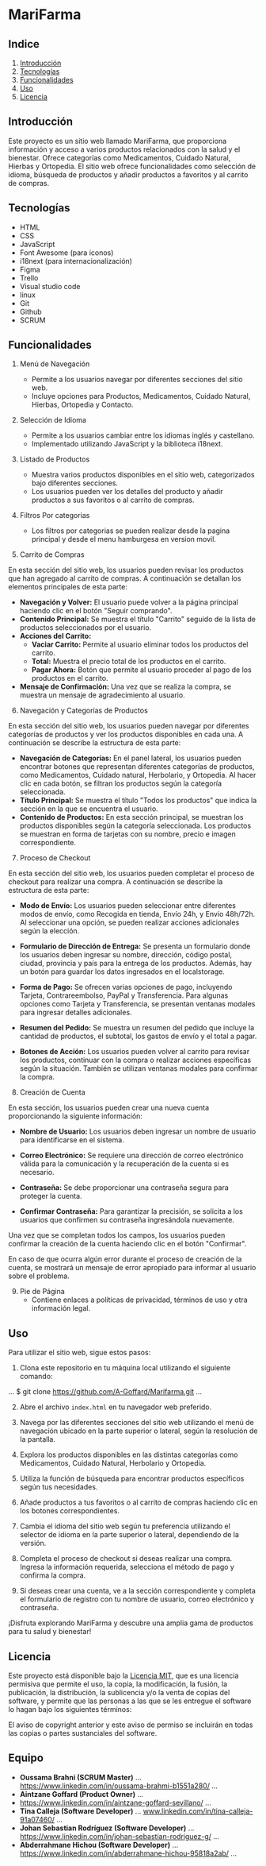 # MariFarma

## Indice
1. [Introducción](#introducción)
2. [Tecnologías](#tecnologías)
3. [Funcionalidades](#funcionalidades)
4. [Uso](#uso)
5. [Licencia](#licencia)

## Introducción
Este proyecto es un sitio web llamado MariFarma, que proporciona información y acceso a varios productos relacionados con la salud y el bienestar. Ofrece categorías como Medicamentos, Cuidado Natural, Hierbas y Ortopedia. El sitio web ofrece funcionalidades como selección de idioma, búsqueda de productos y añadir productos a favoritos y al carrito de compras.

## Tecnologías
- HTML
- CSS
- JavaScript
- Font Awesome (para iconos)
- i18next (para internacionalización)
- Figma
- Trello
- Visual studio code
- linux
- Git
- Github
- SCRUM

## Funcionalidades
1. Menú de Navegación
   - Permite a los usuarios navegar por diferentes secciones del sitio web.
   - Incluye opciones para Productos, Medicamentos, Cuidado Natural, Hierbas, Ortopedia y Contacto.

2. Selección de Idioma
   - Permite a los usuarios cambiar entre los idiomas inglés y castellano.
   - Implementado utilizando JavaScript y la biblioteca i18next.

3. Listado de Productos
   - Muestra varios productos disponibles en el sitio web, categorizados bajo diferentes secciones.
   - Los usuarios pueden ver los detalles del producto y añadir productos a sus favoritos o al carrito de compras.

4. Filtros Por categorias
   - Los filtros por categorias se pueden realizar desde la pagina principal y desde el menu hamburgesa en version movil.

5. Carrito de Compras

En esta sección del sitio web, los usuarios pueden revisar los productos que han agregado al carrito de compras. A continuación se detallan los elementos principales de esta parte:

- **Navegación y Volver:** El usuario puede volver a la página principal haciendo clic en el botón "Seguir comprando".
- **Contenido Principal:** Se muestra el título "Carrito" seguido de la lista de productos seleccionados por el usuario.
- **Acciones del Carrito:**
  - **Vaciar Carrito:** Permite al usuario eliminar todos los productos del carrito.
  - **Total:** Muestra el precio total de los productos en el carrito.
  - **Pagar Ahora:** Botón que permite al usuario proceder al pago de los productos en el carrito.
- **Mensaje de Confirmación:** Una vez que se realiza la compra, se muestra un mensaje de agradecimiento al usuario.

6. Navegación y Categorías de Productos

En esta sección del sitio web, los usuarios pueden navegar por diferentes categorías de productos y ver los productos disponibles en cada una. A continuación se describe la estructura de esta parte:

- **Navegación de Categorías:** En el panel lateral, los usuarios pueden encontrar botones que representan diferentes categorías de productos, como Medicamentos, Cuidado natural, Herbolario, y Ortopedia. Al hacer clic en cada botón, se filtran los productos según la categoría seleccionada.
- **Título Principal:** Se muestra el título "Todos los productos" que indica la sección en la que se encuentra el usuario.
- **Contenido de Productos:** En esta sección principal, se muestran los productos disponibles según la categoría seleccionada. Los productos se muestran en forma de tarjetas con su nombre, precio e imagen correspondiente.

7. Proceso de Checkout

En esta sección del sitio web, los usuarios pueden completar el proceso de checkout para realizar una compra. A continuación se describe la estructura de esta parte:

- **Modo de Envío:** Los usuarios pueden seleccionar entre diferentes modos de envío, como Recogida en tienda, Envío 24h, y Envío 48h/72h. Al seleccionar una opción, se pueden realizar acciones adicionales según la elección.

- **Formulario de Dirección de Entrega:** Se presenta un formulario donde los usuarios deben ingresar su nombre, dirección, código postal, ciudad, provincia y país para la entrega de los productos. Además, hay un botón para guardar los datos ingresados en el localstorage.

- **Forma de Pago:** Se ofrecen varias opciones de pago, incluyendo Tarjeta, Contrareembolso, PayPal y Transferencia. Para algunas opciones como Tarjeta y Transferencia, se presentan ventanas modales para ingresar detalles adicionales.

- **Resumen del Pedido:** Se muestra un resumen del pedido que incluye la cantidad de productos, el subtotal, los gastos de envío y el total a pagar.

- **Botones de Acción:** Los usuarios pueden volver al carrito para revisar los productos, continuar con la compra o realizar acciones específicas según la situación. También se utilizan ventanas modales para confirmar la compra.


8. Creación de Cuenta

En esta sección, los usuarios pueden crear una nueva cuenta proporcionando la siguiente información:

- **Nombre de Usuario:** Los usuarios deben ingresar un nombre de usuario para identificarse en el sistema.

- **Correo Electrónico:** Se requiere una dirección de correo electrónico válida para la comunicación y la recuperación de la cuenta si es necesario.

- **Contraseña:** Se debe proporcionar una contraseña segura para proteger la cuenta.

- **Confirmar Contraseña:** Para garantizar la precisión, se solicita a los usuarios que confirmen su contraseña ingresándola nuevamente.

Una vez que se completan todos los campos, los usuarios pueden confirmar la creación de la cuenta haciendo clic en el botón "Confirmar".

En caso de que ocurra algún error durante el proceso de creación de la cuenta, se mostrará un mensaje de error apropiado para informar al usuario sobre el problema.



9. Pie de Página
   - Contiene enlaces a políticas de privacidad, términos de uso y otra información legal.

## Uso

Para utilizar el sitio web, sigue estos pasos:

1. Clona este repositorio en tu máquina local utilizando el siguiente comando:

...
$ git clone https://github.com/A-Goffard/Marifarma.git
...

2. Abre el archivo `index.html` en tu navegador web preferido.

3. Navega por las diferentes secciones del sitio web utilizando el menú de navegación ubicado en la parte superior o lateral, según la resolución de la pantalla.

4. Explora los productos disponibles en las distintas categorías como Medicamentos, Cuidado Natural, Herbolario y Ortopedia.

5. Utiliza la función de búsqueda para encontrar productos específicos según tus necesidades.

6. Añade productos a tus favoritos o al carrito de compras haciendo clic en los botones correspondientes.

7. Cambia el idioma del sitio web según tu preferencia utilizando el selector de idioma en la parte superior o lateral, dependiendo de la versión.

8. Completa el proceso de checkout si deseas realizar una compra. Ingresa la información requerida, selecciona el método de pago y confirma la compra.

9. Si deseas crear una cuenta, ve a la sección correspondiente y completa el formulario de registro con tu nombre de usuario, correo electrónico y contraseña.

¡Disfruta explorando MariFarma y descubre una amplia gama de productos para tu salud y bienestar!

## Licencia

Este proyecto está disponible bajo la [Licencia MIT](LICENSE), que es una licencia permisiva que permite el uso, la copia, la modificación, la fusión, la publicación, la distribución, la sublicencia y/o la venta de copias del software, y permite que las personas a las que se les entregue el software lo hagan bajo los siguientes términos:

El aviso de copyright anterior y este aviso de permiso se incluirán en todas las copias o partes sustanciales del software.

## Equipo

* **Oussama Brahni (SCRUM Master)**
  ...
   https://www.linkedin.com/in/oussama-brahmi-b1551a280/
  ...
* **Aintzane Goffard (Product Owner)**
  ...
* https://www.linkedin.com/in/aintzane-goffard-sevillano/
  ...
* **Tina Calleja (Software Developer)**
  ...
  www.linkedin.com/in/tina-calleja-91a07460/
  ...
* **Johan Sebastian Rodríguez  (Software Developer)**
  ...
  https://www.linkedin.com/in/johan-sebastian-rodriguez-g/
  ...
* **Abderrahmane Hichou (Software Developer)**
  ...
  https://www.linkedin.com/in/abderrahmane-hichou-95818a2ab/
  ...


